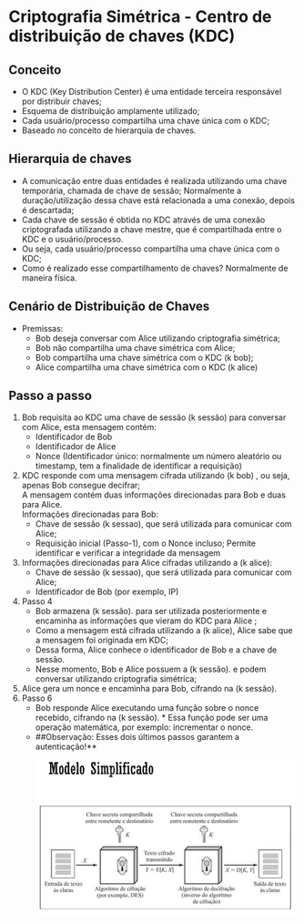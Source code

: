 # Criptografia Simétrica - Centro de distribuição de chaves (KDC)

<h2>Conceito</h2>
<ul>
<li>O KDC (Key Distribution Center) é uma entidade
        terceira responsável por distribuir chaves;</li>
    <li>Esquema de distribuição amplamente utilizado;
    </li>
    <li>Cada usuário/processo compartilha uma chave
        única com o KDC;</li>
    <li>Baseado no conceito de hierarquia de chaves.</li>
</ul>


<h2>Hierarquia de chaves</h2>

<ul>

  <li>A comunicação entre duas entidades é realizada
        utilizando uma chave temporária, chamada de
        chave de sessão;
        Normalmente a duração/utilização dessa chave
        está relacionada a uma conexão, depois é
        descartada;</li>
    <li>Cada chave de sessão é obtida no KDC através
        de uma conexão criptografada utilizando a
        chave mestre, que é compartilhada entre o
        KDC e o usuário/processo.
    </li>
    <li>Ou seja, cada usuário/processo compartilha
        uma chave única com o KDC;</li>
    <li>Como é realizado esse compartilhamento de
        chaves? Normalmente de maneira física.</li>
</ul>




<h2>Cenário de Distribuição de Chaves</h2>

<ul>

  <li>Premissas:
        <ul>
            <li>
                Bob deseja conversar com Alice utilizando
                criptografia simétrica;</li>
            <li>
                Bob não compartilha uma chave simétrica com
                Alice;</li>
            <li>
                Bob compartilha uma chave simétrica com o KDC
                (k bob);</li>
            <li>
                Alice compartilha uma chave simétrica com o KDC
                (k alice)</li>
        </ul>
    </li>
</ul>

<h2>Passo a passo</h2>
<ol>
    <li> Bob requisita ao KDC uma chave de sessão
        (k sessão) para conversar com Alice, esta
        mensagem contém:
        <ul>
            <li>Identificador de Bob
            </li>

<li>Identificador de Alice
            </li>

         
 <li>Nonce (Identificador único: normalmente um número
                aleatório ou timestamp, tem a finalidade de
                identificar a requisição)
            </li>
        </ul>
</li>

 <li>KDC responde com uma mensagem cifrada
        utilizando (k bob) , ou seja, apenas Bob consegue
        decifrar;<br> A mensagem contém duas informações
        direcionadas para Bob e duas para Alice. <br>
        Informações direcionadas para Bob:
        <ul>
            <li>Chave de sessão (k sessao), que será utilizada para
                comunicar com Alice;</li>
            <li>Requisição inicial (Passo-1), com o Nonce incluso;
                Permite identificar e verificar a integridade da mensagem</li>
        </ul>
    </li>

<li>Informações direcionadas para Alice cifradas
        utilizando a (k alice):
        <ul>
            <li>Chave de sessão (k sessao), que será utilizada para
                comunicar com Alice;</li>
            <li>Identificador de Bob (por exemplo, IP)</li>
        </ul>
    </li>
    <li>Passo 4
        <ul>
            <li>Bob armazena (k sessão). para ser utilizada
                posteriormente e encaminha as informações que
                vieram do KDC para Alice ;</li>
<li>Como a mensagem está cifrada utilizando a
                (k alice), Alice sabe que a mensagem foi originada
                em KDC;</li>
<li>Dessa forma, Alice conhece o identificador de
                Bob e a chave de sessão.</li>
            <li>Nesse momento, Bob e Alice possuem a (k sessão). e
                podem conversar utilizando criptografia
                simétrica;</li>
        </ul>
    </li>

<li>Alice gera um nonce e encaminha para Bob,
        cifrando na (k sessão).</li>
    <li>Passo 6
        <ul>
            <li>Bob responde Alice executando uma função
                sobre o nonce recebido, cifrando na (k sessão).
                * Essa função pode ser uma operação matemática,
                por exemplo: incrementar o nonce.</li>
            <li>##Observação: Esses dois últimos passos garantem
                a autenticação!**</li>
        </ul>
    </li>
<ol>
   <img src='https://raw.githubusercontent.com/ABNERMATHEUS/KDC/master/src/com/company/modelosimplificado.jpg'>    
